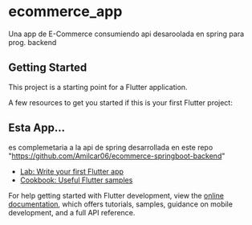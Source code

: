 # ecommerce_app

Una app de E-Commerce consumiendo api desaroolada en spring para prog. backend

## Getting Started

This project is a starting point for a Flutter application.

A few resources to get you started if this is your first Flutter project:
## Esta App...
es complemetaria a la api de spring desarrollada en este repo "https://github.com/Amilcar06/ecommerce-springboot-backend"
- [Lab: Write your first Flutter app](https://docs.flutter.dev/get-started/codelab)
- [Cookbook: Useful Flutter samples](https://docs.flutter.dev/cookbook)

For help getting started with Flutter development, view the
[online documentation](https://docs.flutter.dev/), which offers tutorials,
samples, guidance on mobile development, and a full API reference.
